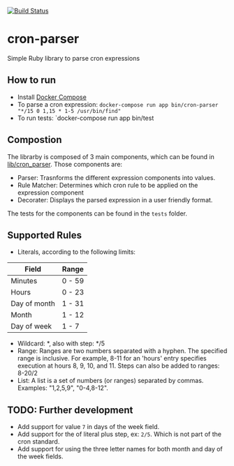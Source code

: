 [![Build Status](https://travis-ci.org/aqabawe/cron-parser.svg?branch=master)](https://travis-ci.org/aqabawe/cron-parser)
# cron-parser
Simple Ruby library to parse cron expressions

## How to run
- Install [Docker Compose](https://docs.docker.com/compose/install/)
- To parse a cron expression: `docker-compose run app bin/cron-parser "*/15 0 1,15 * 1-5 /usr/bin/find"`
- To run tests: `docker-compose run app bin/test

## Compostion
The librarby is composed of 3 main components, which can be found in [lib/cron_parser](https://github.com/aqabawe/cron-parser/tree/master/lib/cron_parser). Those components are:

- Parser: Trasnforms the different expression components into values.
- Rule Matcher: Determines which cron rule to be applied on the expression component
- Decorater: Displays the parsed expression in a user friendly format.

The tests for the components can be found in the `tests` folder.

## Supported Rules
- Literals, according to the following limits:

| Field         | Range         |
| ------------- | ------------- |
| Minutes       | 0 - 59        |
| Hours         | 0 - 23        |
| Day of month  | 1 - 31        |
| Month         | 1 - 12        |
| Day of week   | 1 - 7         |

- Wildcard: \*, also with step: \*/5
- Range: Ranges are two numbers separated with a hyphen. The specified range is inclusive. For example, 8-11 for an 'hours' entry specifies execution at hours 8, 9, 10, and 11. Steps can also be added to ranges: 8-20/2
- List: A list is a set of numbers (or ranges) separated by commas. Examples: "1,2,5,9", "0-4,8-12".

## TODO: Further development
- Add support for value `7` in days of the week field.
- Add support for the of literal plus step, ex: `2/5`. Which is not part of the cron standard.
- Add support for using the three letter names for both month and day of the week fields.
